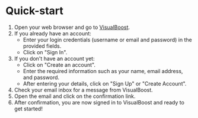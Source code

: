 # Quick-start

1. Open your web browser and go to [VisualBoost](https://app.visualboost.de).
2. If you already have an account:
   * Enter your login credentials (username or email and password) in the provided fields.
   * Click on "Sign In".
3. If you don't have an account yet:
   * Click on "Create an account".
   * Enter the required information such as your name, email address, and password.
   * After entering your details, click on "Sign Up" or "Create Account".
4. Check your email inbox for a message from VisualBoost.
5. Open the email and click on the confirmation link.
6. After confirmation, you are now signed in to VisualBoost and ready to get started!
